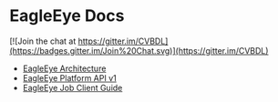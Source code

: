 # EagleEye Docs

[![Join the chat at https://gitter.im/CVBDL](https://badges.gitter.im/Join%20Chat.svg)](https://gitter.im/CVBDL)

* [EagleEye Architecture](./architecture/architecture.md)
* [EagleEye Platform API v1](./rest-api/rest-api.md)
* [EagleEye Job Client Guide](./guides/job-client-guide.md)
